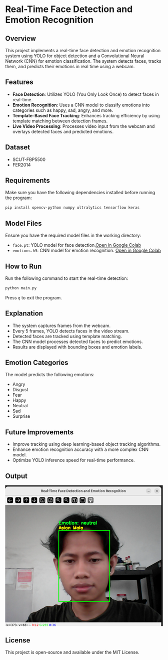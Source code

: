 # Real-Time Face Detection and Emotion Recognition

## Overview
This project implements a real-time face detection and emotion recognition system using YOLO for object detection and a Convolutional Neural Network (CNN) for emotion classification. The system detects faces, tracks them, and predicts their emotions in real time using a webcam.

## Features
- **Face Detection**: Utilizes YOLO (You Only Look Once) to detect faces in real-time.
- **Emotion Recognition**: Uses a CNN model to classify emotions into categories such as happy, sad, angry, and more.
- **Template-Based Face Tracking**: Enhances tracking efficiency by using template matching between detection frames.
- **Live Video Processing**: Processes video input from the webcam and overlays detected faces and predicted emotions.
  
## Dataset
- SCUT-FBP5500
- FER2014
## Requirements

Make sure you have the following dependencies installed before running the program:

```bash
pip install opencv-python numpy ultralytics tensorflow keras
```

## Model Files
Ensure you have the required model files in the working directory:
- `face.pt`: YOLO model for face detection.[Open in Google Colab](https://colab.research.google.com/github/ryasrk/Real-Time-Face-Detection-and-Emotion-Recognition/blob/main/Yolov12_Gender_and_Race.ipynb)
- `emotions.h5`: CNN model for emotion recognition. [Open in Google Colab](https://colab.research.google.com/github/ryasrk/Real-Time-Face-Detection-and-Emotion-Recognition/blob/main/emotion_FER2013_CNN.ipynb)


## How to Run
Run the following command to start the real-time detection:

```bash
python main.py
```

Press `q` to exit the program.

## Explanation
- The system captures frames from the webcam.
- Every 5 frames, YOLO detects faces in the video stream.
- Detected faces are tracked using template matching.
- The CNN model processes detected faces to predict emotions.
- Results are displayed with bounding boxes and emotion labels.

## Emotion Categories
The model predicts the following emotions:
- Angry
- Disgust
- Fear
- Happy
- Neutral
- Sad
- Surprise

## Future Improvements
- Improve tracking using deep learning-based object tracking algorithms.
- Enhance emotion recognition accuracy with a more complex CNN model.
- Optimize YOLO inference speed for real-time performance.

## Output
![Detection Result](output.jpg)

## License
This project is open-source and available under the MIT License.

